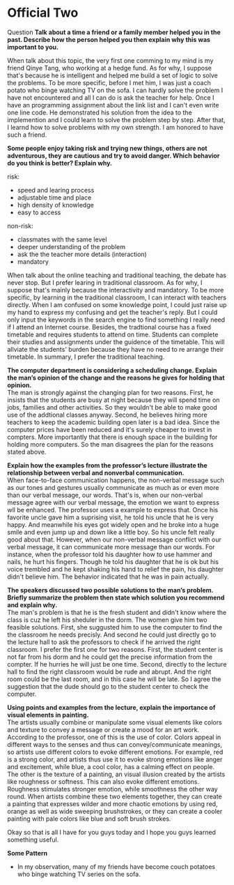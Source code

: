 # Official Two
Question
**Talk about a time a friend or a family member helped you in the past. Describe how the person helped you then explain why this was important to you.**

When talk about this topic, the very first one comming to my mind is my friend Qinye Tang, who working at a hedge fund. As for why, I suppose that's because he is intelligent and  helped me build a set of logic to solve the problems. To be more specific, before I met him, I was just a coach potato who binge watching TV on the sofa. I can hardly solve the problem I have not encountered and all I can do is ask the teacher for help. Once I have an programming assignment about the link list and I can't even write one line code. He demonstrated his solution from the idea to the implemention and I could learn to solve the problem step by step. After that, I learnd how to solve problems with my own strength. I am honored to have such a friend.

**Some people enjoy taking risk and trying new things, others are not adventurous, they are cautious and try to avoid danger. Which behavior do you think is better? Explain why.**

risk:
* speed and learing process
* adjustable time and place
* high density of knowledge
* easy to access

non-risk:
* classmates with the same level
* deeper understanding of the problem
* ask the the teacher more details (interaction)
* mandatory

When talk about the online teaching and traditional teaching, the debate has never stop. But I prefer learing in traditional classroom. As for why, I suppose that's mainly because the interactivity and mandatory. To be more specific, by learning in the traditional classroom, I can interact with teachers directly. When I am confused on some knowledge point, I could just raise up my hand to express my confusing and get the teacher's reply. But I could only input the keywords in the search engine to find something I really need if I attend an Internet course. Besides, the tradtional course has a fixed timetable and requires students to attend on time. Students can complete their studies and assignments under the guidence of the timetable. This will allviate the students' burden because they have no need to re arrange their timetable. In summary, I prefer the traditional teaching.


**The computer department is considering a scheduling change. Explain the man’s opinion of the change and the reasons he gives for holding that opinion.**  
The man is strongly against the changing plan for two reasons. First, he insists that the students are busy at night because they will spend time on jobs, families and other activities. So they wouldn't be able to make good use of the addtional classes anyway. Second, he believes hiring more teachers to keep the academic building open later is a bad idea. Since the computer prices have been reduced and it's surely cheaper to invest in compters. More importantly that there is enough space in the building for holding more computers. So the man disagrees the plan for the reasons stated above.

**Explain how the examples from the professor’s lecture illustrate the relationship between verbal and nonverbal communication.**  
When face-to-face communication happens, the non-verbal message such as our tones and gestures usually communicate as much as or even more than our verbal message, our words. That's is, when our non-verbal message agree with our verbal message, the emotion we want to express wll be enhanced. The professor uses a example to express that. Once his favorite uncle gave him a suprising visit, he told his uncle that he is very happy. And meanwhile his eyes got widely open and he broke into a huge smile and even jump up and down like a little boy. So his uncle felt really good about that. However, when our non-verbal message conflict with our verbal message, it can communicate more message than our words. For instance, when the professor told his daughter how to use hammer and nails, he hurt his fingers. Though he told his daughter that he is ok but his voice trembled and he kept shaking his hand to relief the pain, his daughter didn't believe him. The behavior indicated that he was in pain actually.


**The speakers discussed two possible solutions to the man’s problem. Briefly summarize the problem then state which solution you recommend and explain why.**  
The man's problem is that he is the fresh student and didn't know where the class is cuz he left his sheduler in the dorm. The women give him two feasible solutions. First, she suggusted him to use the computer to find the the classroom he needs precisly. And second he could just directly go to the lecture hall to ask the professors to check if he arrived the right classroom. I prefer the first one for two reasons. First, the student center is not far from his dorm and he could get the precise information from the compter. If he hurries he will just be one time. Second, directly to the lecture hall to find the right classroom would be rude and abrupt. And the right room could be the last room, and in this case he will be late. So I agree the suggestion that the dude should go to the student center to check the computer.


**Using points and examples from the lecture, explain the importance of visual elements in painting.**  
The artists usually combine or manipulate some visual elements like colors and texture to convey a message or create a mood for an art work. According to the professor, one of this is the use of color. Colors appeal in different ways to the senses and thus can convey/communicate meanings, so artists use different colors to evoke different emotions. For example, red is a strong color, and artists thus use it to evoke strong emotions like anger and excitement, while blue, a cool color, has a calming effect on people. The other is the texture of a painting, an visual illusion created by the artists like roughness or softness. This can also evoke different emotions. Roughness stimulates stronger emotion, while smoothness the other way round. When artists combine these two elements together, they can create a painting that expresses wilder and more chaotic emotions by using red, orange as well as wide sweeping brushstrokes, or they can create a cooler painting with pale colors like blue and soft brush strokes. 

Okay so that is all I have for you guys today and I hope you guys learned something useful.

__Some Pattern__
* In my observation, many of my friends have become couch potatoes who binge watching TV series on the sofa.

